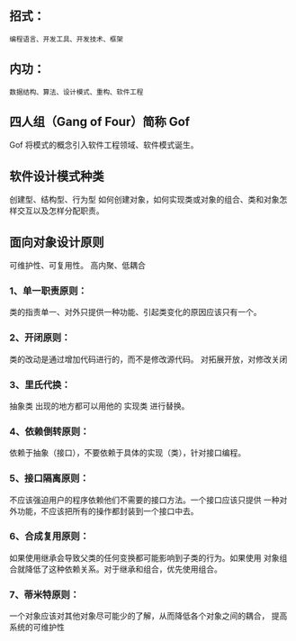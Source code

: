 
## 招式： 
    编程语言、开发工具、开发技术、框架
## 内功：
    数据结构、算法、设计模式、重构、软件工程

## 四人组（Gang of Four）简称 Gof
Gof 将模式的概念引入软件工程领域、软件模式诞生。

## 软件设计模式种类
创建型、结构型、行为型
如何创建对象，如何实现类或对象的组合、类和对象怎样交互以及怎样分配职责。

## 面向对象设计原则
可维护性、可复用性。  高内聚、低耦合


### 1、单一职责原则：
类的指责单一、对外只提供一种功能、引起类变化的原因应该只有一个。
### 2、开闭原则：
类的改动是通过增加代码进行的，而不是修改源代码。
对拓展开放，对修改关闭
### 3、里氏代换：
抽象类 出现的地方都可以用他的 实现类 进行替换。
### 4、依赖倒转原则：
依赖于抽象（接口），不要依赖于具体的实现（类），针对接口编程。
### 5、接口隔离原则：
不应该强迫用户的程序依赖他们不需要的接口方法。一个接口应该只提供
一种对外功能，不应该把所有的操作都封装到一个接口中去。
### 6、合成复用原则：
如果使用继承会导致父类的任何变换都可能影响到子类的行为。如果使用
对象组合就降低了这种依赖关系。对于继承和组合，优先使用组合。
### 7、蒂米特原则：
一个对象应该对其他对象尽可能少的了解，从而降低各个对象之间的耦合，
提高系统的可维护性